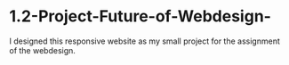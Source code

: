 # 1.2-Project-Future-of-Webdesign-
I designed this responsive website as my small project for the assignment of the webdesign.